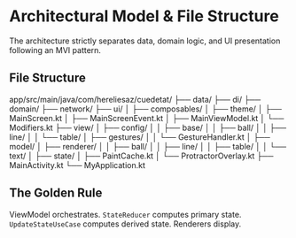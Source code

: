 # Architectural Model & File Structure

The architecture strictly separates data, domain logic, and UI presentation following an MVI pattern.

## File Structure

app/src/main/java/com/hereliesaz/cuedetat/
├── data/
├── di/
├── domain/
├── network/
├── ui/
│   ├── composables/
│   ├── theme/
│   ├── MainScreen.kt
│   ├── MainScreenEvent.kt
│   ├── MainViewModel.kt
│   └── Modifiers.kt
├── view/
│   ├── config/
│   │   ├── base/
│   │   ├── ball/
│   │   ├── line/
│   │   └── table/
│   ├── gestures/
│   │   └── GestureHandler.kt
│   ├── model/
│   ├── renderer/
│   │   ├── ball/
│   │   ├── line/
│   │   ├── table/
│   │   └── text/
│   ├── state/
│   ├── PaintCache.kt
│   └── ProtractorOverlay.kt
├── MainActivity.kt
└── MyApplication.kt


## The Golden Rule

ViewModel orchestrates. `StateReducer` computes primary state. `UpdateStateUseCase` computes derived state. Renderers display.